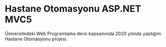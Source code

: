 # Hastane Otomasyonu ASP.NET MVC5

Üniversitedeki Web Programlama dersi kapsamında 2020 yılında yaptığım Hastane Otomasyonu projesi.
